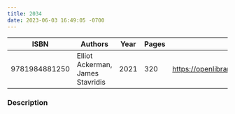 ```yaml
---
title: 2034
date: 2023-06-03 16:49:05 -0700
---
```


| ISBN        | Authors      | Year    | Pages    | URL   |
| ----------- | ------------ | ------- | -------- | ----- |
| 9781984881250  | Elliot Ackerman, James Stavridis| 2021| 320|https://openlibrary.org/books/OL29956910M/2034|    

### Description
